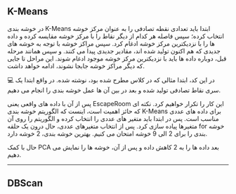 ## K-Means

در خوشه بندی K-Means ابتدا باید تعدادی نقطه تصادفی را به عنوان مرکز خوشه انتخاب کرده؛ سپس فاصله هر کدام از دیگر نقاط را با مرکز خوشه مقایسه کرده و
داده ها را با نزدیکترین مرکز خوشه ادغام کرد. سپس مراکز خوشه با توجه به خوشه های جدیدی که هم اکنون تولید شده اند، مقادیر جدیدی پیدا می کنند. و سپس
همانند مرحله قبل، دوباره داده ها باید با نزدیکترین مرکز خوشه موجود ادغام شوند. این مراحل تا جایی که دیگر مراکز خوشه جابجا نشوند، ادامه خواهد داشت.

💻 در این کد، ابتدا مثالی که در کلاس مطرح شده بود، نوشته شده. در واقع ابتدا یک سری نقاط تصادفی تولید شده و بعد در بین آن ها عمل خوشه بندی را انجام می دهیم.

پس از آن با داده های واقعی یعنی EscapeRoom این کار را تکرار خواهیم کرد. نکته ای که حائز اهمیت است، اینست که الگوریتم خوشه بندی K-Means برای داده های عددی مناسب
است. پس در ابتدا باید متغیر های عددی را انتخاب کرده و الگوریتم را روی آن متغیرها پیاده سازی کرد. 
پس از انتخاب متغیرهای عددی، حال درون یک حلقه for خوشه بندی را برای 2 الی 9 خوشه امتحان می کنیم. بهترین خوشه بندی، 2 خوشه دارد.

حال با کمک PCA بعد داده ها را به 2 کاهش داده و پس از آن، خوشه ها را نمایش می دهیم.

----

## DBScan
